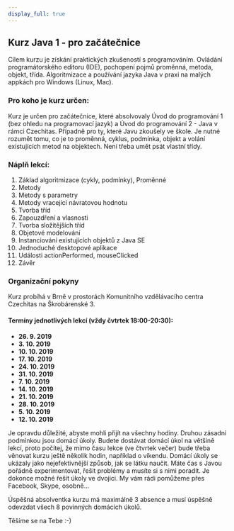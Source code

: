 ```yaml
---
display_full: true
---
```

Kurz Java 1 - pro začátečnice
---------------------------------------------------

Cílem kurzu je získání praktických zkušeností s programováním. Ovládání programátorského editoru (IDE), pochopení pojmů proměnná, metoda, objekt, třída. Algoritmizace a používání jazyka Java v praxi na malých appkách pro Windows (Linux, Mac).

### Pro koho je kurz určen:

Kurz je určen pro začátečnice, které absolvovaly Úvod do programování 1 (bez ohledu na programovací jazyk) a Úvod do programování 2 - Java v rámci Czechitas. Případně pro ty, které Javu zkoušely ve škole. Je nutné rozumět tomu, co je to proměnná, cyklus, podmínka, objekt a volání existujících metod na objektech. Není třeba umět psát vlastní třídy.


### Náplň lekcí:

1. Základ algoritmizace (cykly, podmínky), Proměnné
2. Metody
3. Metody s parametry
4. Metody vracející návratovou hodnotu
5. Tvorba tříd
6. Zapouzdření a vlasnosti
7. Tvorba složitějších tříd
8. Objetové modelování
9. Instanciování existujících objektů z Java SE
10. Jednoduché desktopové aplikace
11. Události actionPerformed, mouseClicked
12. Závěr


### Organizační pokyny

Kurz probíhá v Brně v prostorách Komunitního vzdělávacího centra Czechitas na Škrobárenské 3.<br/>


#### Termíny jednotlivých lekcí (vždy čvtrtek 18:00-20:30):

* **26. 9. 2019**
* **3. 10. 2019**
* **10. 10. 2019**
* **17. 10. 2019**
* **24. 10. 2019**
* **31. 10. 2019**
* **7. 10. 2019**
* **14. 10. 2019**
* **21. 10. 2019**
* **28. 10. 2019**
* **5. 10. 2019**
* **12. 10. 2019**


Je opravdu důležité, abyste mohli přijít na všechny hodiny.
Druhou zásadní podmínkou jsou domácí úkoly.
Budete dostávat domácí úkol na většině lekcí,
proto počítej, že mimo času lekce (ve čtvrtek večer)
bude třeba věnovat kurzu ještě několik hodin, například o víkendu.
Domácí úkoly se ukázaly jako nejefektivnější způsob,
jak se látku naučit. Máte čas s Javou pořádně experimentovat,
řešit problémy a musíte si s nimi poradit.
Je dokonce možné řešit úkoly ve dvojici.
My vám rádi pomůžeme přes Facebook, Skype, osobně...

Úspěšná absolventka kurzu má maximálně 3 absence
a musí úspěšně odevzdat všech 8 povinných domácích úkolů.

Těšíme se na Tebe :-)
